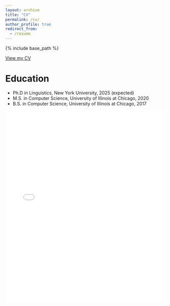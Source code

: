 ```yaml
---
layout: archive
title: "CV"
permalink: /cv/
author_profile: true
redirect_from:
  - /resume
---
```


{% include base_path %}

<a href="/assets/cv.pdf" target="_blank">View my CV</a>

Education
======
* Ph.D in Linguistics, New York University, 2025 (expected)
* M.S. in Computer Science, University of Illinois at Chicago, 2020
* B.S. in Computer Science, University of Illinois at Chicago, 2017
  

<embed src="{{ 'assets/cv.pdf' | relative_url }}" width="100%" height="600px" type="application/pdf">

<!-- Publications
======
  <ul>{% for post in site.publications reversed %}
    {% include archive-single-cv.html %}
  {% endfor %}</ul>
  
Talks
======
  <ul>{% for post in site.talks reversed %}
    {% include archive-single-talk-cv.html  %}
  {% endfor %}</ul>
  
Teaching
======
  <ul>{% for post in site.teaching reversed %}
    {% include archive-single-cv.html %}
  {% endfor %}</ul> -->